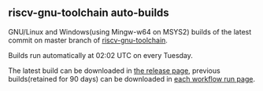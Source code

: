 ## riscv-gnu-toolchain auto-builds

GNU/Linux and Windows(using Mingw-w64 on MSYS2) builds of the latest commit on master branch of [riscv-gnu-toolchain](https://github.com/riscv-collab/riscv-gnu-toolchain).

Builds run automatically at 02:02 UTC on every Tuesday.

The latest build can be downloaded in [the release page](https://github.com/NKID00/riscv-gnu-toolchain-builds/releases), previous builds(retained for 90 days) can be downloaded in [each workflow run page](https://github.com/NKID00/riscv-gnu-toolchain-builds/actions).
